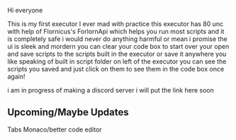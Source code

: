 Hi everyone

This is my first executor I ever mad with practice this executor has 80 unc with help of Flornicus's ForlornApi which helps you run most scripts and it is completely safe i would never do anything harmful or mean i promise the ui is sleek and mordern
you can clear your code box to start over your open and save scripts to the scripts built in the executor or save it anywhere you like speaking of built in script folder on left of the executor you can see the scripts you saved and just click on them to see them in the code box once again!

i am in progress of making a discord server i will put the link here soon

Upcoming/Maybe Updates
----------------------
Tabs
Monaco/better code editor
